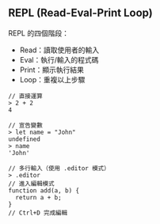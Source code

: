 ## REPL (Read-Eval-Print Loop)

REPL 的四個階段：

- Read：讀取使用者的輸入
- Eval：執行/輸入的程式碼
- Print：顯示執行結果
- Loop：重複以上步驟

```
// 直接運算
> 2 + 2
4

// 宣告變數
> let name = "John"
undefined
> name
'John'

// 多行輸入（使用 .editor 模式）
> .editor
// 進入編輯模式
function add(a, b) {
  return a + b;
}
// Ctrl+D 完成編輯
```
